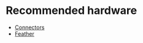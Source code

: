 # Recommended hardware
* [Connectors](https://www.digikey.com/product-detail/en/molex-llc/0039532135/WM14526-ND/3160262)
* [Feather](https://www.adafruit.com/product/4062)
